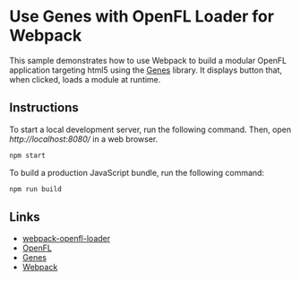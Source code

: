 # Use Genes with OpenFL Loader for Webpack

This sample demonstrates how to use Webpack to build a modular OpenFL application targeting html5 using the [Genes](https://lib.haxe.org/p/genes/) library. It displays button that, when clicked, loads a module at runtime.

## Instructions

To start a local development server, run the following command. Then, open _http://localhost:8080/_ in a web browser.

```sh
npm start
```

To build a production JavaScript bundle, run the following command:

```sh
npm run build
```

## Links

- [webpack-openfl-loader](https://github.com/feathersui/webpack-openfl-loader)
- [OpenFL](https://openfl.org)
- [Genes](https://lib.haxe.org/p/genes/)
- [Webpack](https://webpack.js.org)

